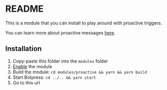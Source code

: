 # README

This is a module that you can install to play around with proactive triggers.

You can learn more about proactive messages [here](https://botpress.io/docs/tutorials/proactive/).

## Installation

1. Copy-paste this folder into the `modules` folder
1. [Enable](https://botpress.io/docs/main/module/#enabling-or-disabling-modules) the module
1. Build the module: `cd modules/proactive && yarn && yarn build`
1. Start Botpress: `cd ../.. && yarn start`
1. Go to this url
